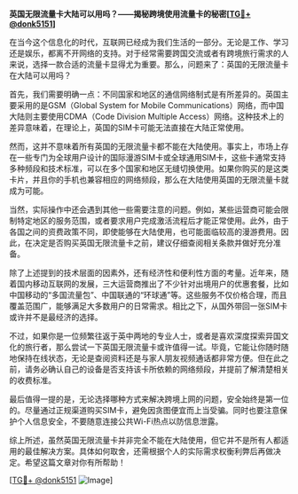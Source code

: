 **英国无限流量卡大陆可以用吗？——揭秘跨境使用流量卡的秘密[[TG💪+ @donk5151](https://t.me/s/donk5151)]**

在当今这个信息化的时代，互联网已经成为我们生活的一部分。无论是工作、学习还是娱乐，都离不开网络的支持。对于经常需要跨国交流或者有跨境旅行需求的人来说，选择一款合适的流量卡显得尤为重要。那么，问题来了：英国的无限流量卡在大陆可以用吗？

首先，我们需要明确一点：不同国家和地区的通信网络制式是有所差异的。英国主要采用的是GSM（Global System for Mobile Communications）网络，而中国大陆则主要使用CDMA（Code Division Multiple Access）网络。这种技术上的差异意味着，在理论上，英国的SIM卡可能无法直接在大陆正常使用。

然而，这并不意味着所有英国的无限流量卡都不能在大陆使用。事实上，市场上存在一些专门为全球用户设计的国际漫游SIM卡或全球通用SIM卡，这些卡通常支持多种频段和技术标准，可以在多个国家和地区无缝切换使用。如果你购买的是这类卡片，并且你的手机也兼容相应的网络频段，那么在大陆使用英国的无限流量卡就成为可能。

当然，实际操作中还会遇到其他一些需要注意的问题。例如，某些运营商可能会限制特定地区的服务范围，或者要求用户完成激活流程后才能正常使用。此外，由于各国之间的资费政策不同，即使能够在大陆使用，也可能面临较高的漫游费用。因此，在决定是否购买英国无限流量卡之前，建议仔细查阅相关条款并做好充分准备。

除了上述提到的技术层面的因素外，还有经济性和便利性方面的考量。近年来，随着国内移动互联网的发展，三大运营商推出了不少针对出境用户的优惠套餐，比如中国移动的“多国流量包”、中国联通的“环球通”等。这些服务不仅价格合理，而且覆盖范围广，能够满足大多数用户的日常需求。相比之下，从国外带回一张SIM卡或许并不是最经济的选择。

不过，如果你是一位频繁往返于英中两地的专业人士，或者是喜欢深度探索异国文化的旅行者，那么尝试一下英国无限流量卡或许值得一试。毕竟，它能让你随时随地保持在线状态，无论是查阅资料还是与家人朋友视频通话都非常方便。但在此之前，请务必确认自己的设备是否支持该卡所依赖的网络频段，并提前了解清楚相关的收费标准。

最后值得一提的是，无论选择哪种方式来解决跨境上网的问题，安全始终是第一位的。尽量通过正规渠道购买SIM卡，避免因贪图便宜而上当受骗。同时也要注意保护个人信息安全，不要随意连接公共Wi-Fi热点以防信息泄露。

综上所述，虽然英国无限流量卡并非完全不能在大陆使用，但它并不是所有人都适用的最佳解决方案。具体如何取舍，还需根据个人的实际需求权衡利弊后再做决定。希望这篇文章对你有所帮助！

[[TG💪+ @donk5151](https://t.me/s/donk5151) ![Image](https://i.postimg.cc/rwNCRYN7/Snipaste-2025-04-30-17-27-05.png)]